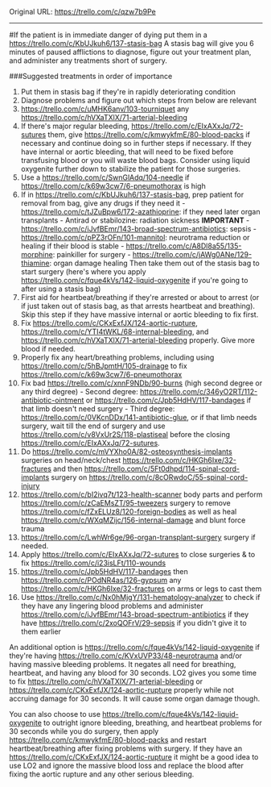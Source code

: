 

Original URL: https://trello.com/c/qzw7b9Pe

---

#If the patient is in immediate danger of dying put them in a https://trello.com/c/KbUJkuh6/137-stasis-bag
A stasis bag will give you 6 minutes of paused afflictions to diagnose, figure out your treatment plan, and administer any treatments short of surgery.

###Suggested treatments in order of importance
1. Put them in stasis bag if they're in rapidly deteriorating condition
2. Diagnose problems and figure out which steps from below are relevant
3. https://trello.com/c/uMHK6anv/103-tourniquet any https://trello.com/c/hVXaTXlX/71-arterial-bleeding
4. If there's major regular bleeding, https://trello.com/c/EIxAXxJq/72-sutures them, give https://trello.com/c/kmwykfmE/80-blood-packs if necessary and continue doing so in further steps if necessary. If they have internal or aortic bleeding, that will need to be fixed before transfusing blood or you will waste blood bags. Consider using liquid oxygenite further down to stabilize the patient for those surgeries.
5. Use a https://trello.com/c/SwnGlAdq/104-needle if https://trello.com/c/k69w3cw7/6-pneumothorax is high
6. If in https://trello.com/c/KbUJkuh6/137-stasis-bag, prep patient for removal from bag, give any drugs if they need it
\- https://trello.com/c/tJZuBpw6/172-azathioprine: if they need later organ transplants
\- Antirad or stabilozine: radiation sickness **IMPORTANT**
\- https://trello.com/c/iJvfBEmr/143-broad-spectrum-antibiotics: sepsis
\- https://trello.com/c/pPZ3rOFn/101-mannitol: neurotrama reduction or healing if their blood is stable
\- https://trello.com/c/A8Dl8a55/135-morphine: painkiller for surgery
\- https://trello.com/c/jAWg0ANe/129-thiamine: organ damage healing
Then take them out of the stasis bag to start surgery (here's where you apply https://trello.com/c/fque4kVs/142-liquid-oxygenite if you're going to after using a stasis bag)
7. First aid for heartbeat/breathing if they're arrested or about to arrest (or if just taken out of stasis bag, as that arrests heartbeat and breathing). Skip this step if they have massive internal or aortic bleeding to fix first.
8. Fix https://trello.com/c/CKxExfJX/124-aortic-rupture, https://trello.com/c/YTI4tWKL/68-internal-bleeding, and https://trello.com/c/hVXaTXlX/71-arterial-bleeding properly. Give more blood if needed.
9. Properly fix any heart/breathing problems, including using https://trello.com/c/5hBJpmtH/105-drainage to fix https://trello.com/c/k69w3cw7/6-pneumothorax
10. Fix bad https://trello.com/c/xnnF9NDb/90-burns (high second degree or any third degree)
\- Second degree: https://trello.com/c/346yO2RT/112-antibiotic-ointment or https://trello.com/c/Jpb5HdHV/117-bandages if that limb doesn't need surgery 
\- Third degree: https://trello.com/c/0VKcnDDx/141-antibiotic-glue, or if that limb needs surgery, wait till the end of surgery and use https://trello.com/c/v8VxUr2S/118-plastiseal before the closing https://trello.com/c/EIxAXxJq/72-sutures.
11. Do https://trello.com/c/mVYXho0A/82-osteosynthesis-implants surgeries on head/neck/chest https://trello.com/c/HKGh6Ixe/32-fractures and then https://trello.com/c/5Ft0dhpd/114-spinal-cord-implants surgery on https://trello.com/c/8cORwdoC/55-spinal-cord-injury
12. https://trello.com/c/bI2ivq7t/123-health-scanner body parts and perform https://trello.com/c/zCaEMsZT/95-tweezers surgery to remove https://trello.com/c/fZxELUz8/120-foreign-bodies as well as heal https://trello.com/c/WXqMZijc/156-internal-damage and blunt force trauma
13. https://trello.com/c/LwhWr6ge/96-organ-transplant-surgery surgery if needed.
14. Apply https://trello.com/c/EIxAXxJq/72-sutures to close surgeries & to fix https://trello.com/c/i23isLFt/110-wounds
15. https://trello.com/c/Jpb5HdHV/117-bandages then https://trello.com/c/POdNR4as/126-gypsum any https://trello.com/c/HKGh6Ixe/32-fractures on arms or legs to cast them
16. Use https://trello.com/c/Nx0hMjgY/131-hematology-analyzer to check if they have any lingering blood problems and administer https://trello.com/c/iJvfBEmr/143-broad-spectrum-antibiotics if they have https://trello.com/c/2xoQOFrV/29-sepsis if you didn't give it to them earlier

An additional option is https://trello.com/c/fque4kVs/142-liquid-oxygenite if they're having https://trello.com/c/KVxUVP33/48-neurotrauma and/or having massive bleeding problems. It negates all need for breathing, heartbeat, and having any blood for 30 seconds. LO2 gives you some time to fix https://trello.com/c/hVXaTXlX/71-arterial-bleeding or https://trello.com/c/CKxExfJX/124-aortic-rupture properly while not accruing damage for 30 seconds. It will cause some organ damage though.

You can also choose to use https://trello.com/c/fque4kVs/142-liquid-oxygenite to outright ignore bleeding, breathing, and heartbeat problems for 30 seconds while you do surgery, then apply https://trello.com/c/kmwykfmE/80-blood-packs and restart heartbeat/breathing after fixing problems with surgery. If they have an https://trello.com/c/CKxExfJX/124-aortic-rupture it might be a good idea to use LO2 and ignore the massive blood loss and replace the blood after fixing the aortic rupture and any other serious bleeding.